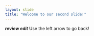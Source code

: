 ```yaml
---
layout: slide
title: "Welcome to our second slide!"
---
```

***review edit***
Use the left arrow to go back!
